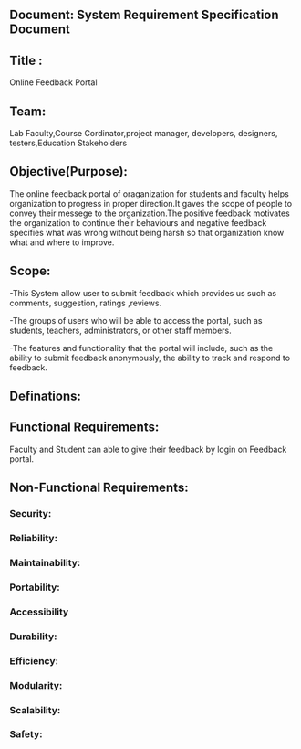 ## Document: System Requirement Specification Document

## Title :
Online Feedback Portal

## Team:
Lab Faculty,Course Cordinator,project manager, developers, designers, testers,Education Stakeholders




## Objective(Purpose):
The online feedback portal of oraganization for students and faculty helps organization to progress in proper direction.It gaves the scope of people to convey their messege to the organization.The positive feedback motivates the organization to continue their behaviours and negative feedback specifies what was wrong without being harsh so that organization know what and where to improve.



## Scope:
-This System allow user to submit feedback which provides us such as comments, suggestion, ratings ,reviews.

-The groups of users who will be able to access the portal, such as students, teachers, administrators, or other staff members.

-The features and functionality that the portal will include, such as the ability to submit feedback anonymously, the ability to track and respond to feedback.

## Definations:




## Functional Requirements:
Faculty and Student can able to give their feedback by login on Feedback portal. 





## Non-Functional Requirements:
### Security:


### Reliability:



### Maintainability:




### Portability:



### Accessibility




### Durability:




### Efficiency:





### Modularity:




### Scalability:




### Safety:





